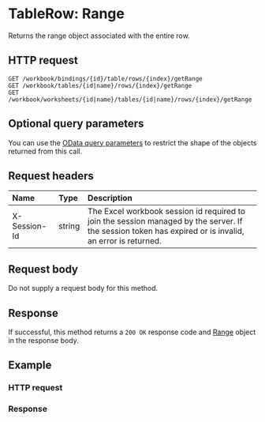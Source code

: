 # TableRow: Range

Returns the range object associated with the entire row.
## HTTP request
```http
GET /workbook/bindings/{id}/table/rows/{index}/getRange
GET /workbook/tables/{id|name}/rows/{index}/getRange
GET /workbook/worksheets/{id|name}/tables/{id|name}/rows/{index}/getRange
```
## Optional query parameters
You can use the [OData query parameters](odata-optional-query-parameters.md) to restrict the shape of the objects returned from this call.
## Request headers
| Name       | Type | Description|
|:-----------|:------|:----------|
| X-Session-Id   | string  | The Excel workbook session id required to join the session managed by the server. If the session token has expired or is invalid, an error is returned.|

## Request body
Do not supply a request body for this method.


## Response
If successful, this method returns a `200 OK` response code and [Range](../resources/range.md) object in the response body.
## Example
### HTTP request
### Response
